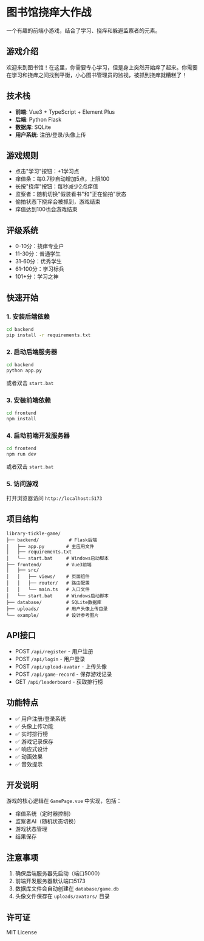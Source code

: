 # 图书馆挠痒大作战

一个有趣的前端小游戏，结合了学习、挠痒和躲避监察者的元素。

## 游戏介绍

欢迎来到图书馆！在这里，你需要专心学习，但是身上突然开始痒了起来。你需要在学习和挠痒之间找到平衡，小心图书管理员的监视，被抓到挠痒就糟糕了！

## 技术栈

- **前端**: Vue3 + TypeScript + Element Plus
- **后端**: Python Flask
- **数据库**: SQLite
- **用户系统**: 注册/登录/头像上传

## 游戏规则

- 点击"学习"按钮：+1学习点
- 痒值条：每0.7秒自动增加5点，上限100
- 长按"挠痒"按钮：每秒减少2点痒值
- 监察者：随机切换"假装看书"和"正在偷拍"状态
- 偷拍状态下挠痒会被抓到，游戏结束
- 痒值达到100也会游戏结束

## 评级系统

- 0-10分：挠痒专业户
- 11-30分：普通学生
- 31-60分：优秀学生
- 61-100分：学习标兵
- 101+分：学习之神

## 快速开始

### 1. 安装后端依赖

```bash
cd backend
pip install -r requirements.txt
```

### 2. 启动后端服务器

```bash
cd backend
python app.py
```

或者双击 `start.bat`

### 3. 安装前端依赖

```bash
cd frontend
npm install
```

### 4. 启动前端开发服务器

```bash
cd frontend
npm run dev
```

或者双击 `start.bat`

### 5. 访问游戏

打开浏览器访问 `http://localhost:5173`

## 项目结构

```
library-tickle-game/
├── backend/           # Flask后端
│   ├── app.py        # 主应用文件
│   ├── requirements.txt
│   └── start.bat     # Windows启动脚本
├── frontend/         # Vue3前端
│   ├── src/
│   │   ├── views/    # 页面组件
│   │   ├── router/   # 路由配置
│   │   └── main.ts   # 入口文件
│   └── start.bat     # Windows启动脚本
├── database/         # SQLite数据库
├── uploads/          # 用户头像上传目录
└── example/          # 设计参考图片
```

## API接口

- POST `/api/register` - 用户注册
- POST `/api/login` - 用户登录
- POST `/api/upload-avatar` - 上传头像
- POST `/api/game-record` - 保存游戏记录
- GET `/api/leaderboard` - 获取排行榜

## 功能特点

- ✅ 用户注册/登录系统
- ✅ 头像上传功能
- ✅ 实时排行榜
- ✅ 游戏记录保存
- ✅ 响应式设计
- ✅ 动画效果
- ✅ 音效提示

## 开发说明

游戏的核心逻辑在 `GamePage.vue` 中实现，包括：
- 痒值系统（定时器控制）
- 监察者AI（随机状态切换）
- 游戏状态管理
- 结果保存

## 注意事项

1. 确保后端服务器先启动（端口5000）
2. 前端开发服务器默认端口5173
3. 数据库文件会自动创建在 `database/game.db`
4. 头像文件保存在 `uploads/avatars/` 目录

## 许可证

MIT License
